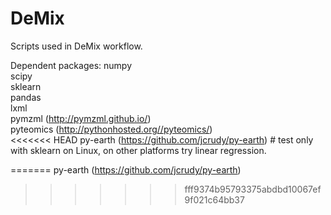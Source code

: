 DeMix
=====

Scripts used in DeMix workflow. 




Dependent packages:
numpy  
scipy  
sklearn  
pandas   
lxml   
pymzml (http://pymzml.github.io/)  
pyteomics (http://pythonhosted.org//pyteomics/)  
<<<<<<< HEAD
py-earth (https://github.com/jcrudy/py-earth)    # test only with sklearn on Linux, on other platforms try linear regression. 

=======
py-earth (https://github.com/jcrudy/py-earth)
>>>>>>> fff9374b95793375abdbd10067ef9f021c64bb37
